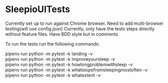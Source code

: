# SleepioUITests

Currently set up to run against Chrome browser. Need to add multi-browser testing(will use config.json)
Currently, only have the tests steps directly without feature files. Have BDD style but in comments

To run the tests run the following commands:

pipenv run python -m pytest -k landing -v <br />
pipenv run python -m pytest -k improveyoursleep -v <br />
pipenv run python -m pytest -k howlongproblemwithsleep -v <br />
pipenv run python -m pytest -k whatstopsfromsleepingmostoften -v <br />
pipenv run python -m pytest -k whatextent -v <br />
